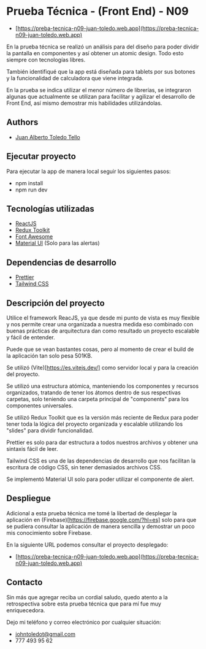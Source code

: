 
# Prueba Técnica - (Front End) - N09

- [https://preba-tecnica-n09-juan-toledo.web.app](https://preba-tecnica-n09-juan-toledo.web.app)

En la prueba técnica se realizó un análisis para del diseño para poder dividir la pantalla en componentes y así obtener un atomic design. Todo esto siempre con tecnologías libres.

También identifiqué que la app está diseñada para tablets por sus botones y la funcionalidad de calculadora que viene integrada.

En la prueba se indica utilizar el menor número de librerías, se integraron algunas que actualmente se utilizan para facilitar y agilizar el desarrollo de Front End, así mismo demostrar mis habilidades utilizándolas.


## Authors

- [Juan Alberto Toledo Tello](https://github.com/JuanToledo23)


## Ejecutar proyecto

Para ejecutar la app de manera local seguir los siguientes pasos:

- npm install
- npm run dev

## Tecnologías utilizadas

- [ReactJS](https://react.dev/)
- [Redux Toolkit](https://redux-toolkit.js.org/)
- [Font Awesome](https://fontawesome.com/)
- [Material UI](https://mui.com/) (Solo para las alertas)

## Dependencias de desarrollo

- [Prettier](https://prettier.io/)
- [Tailwind CSS](https://tailwindcss.com/)


## Descripción del proyecto

Utilice el framework ReacJS, ya que desde mi punto de vista es muy flexible y nos permite crear una organizada a nuestra medida eso combinado con buenas prácticas de arquitectura dan como resultado un proyecto escalable y fácil de entender.

Puede que se vean bastantes cosas, pero al momento de crear el build de la aplicación tan solo pesa 501KB.

Se utilizó (Vite)[https://es.vitejs.dev/] como servidor local y para la creación del proyecto.

Se utilizó una estructura atómica, manteniendo los componentes y recursos organizados, tratando de tener los átomos dentro de sus respectivas carpetas, solo teniendo una carpeta principal de "components" para los componentes universales.

Se utilizó Redux Toolkit que es la versión más reciente de Redux para poder tener toda la lógica del proyecto organizada y escalable utilizando los "slides" para dividir funcionalidad.

Prettier es solo para dar estructura a todos nuestros archivos y obtener una sintaxis fácil de leer.

Tailwind CSS es una de las dependencias de desarrollo que nos facilitan la escritura de código CSS, sin tener demasiados archivos CSS.

Se implementó Material UI solo para poder utilizar el componente de alert.

## Despliegue

Adicional a esta prueba técnica me tomé la libertad de desplegar la aplicación en (Firebase)[https://firebase.google.com/?hl=es] solo para que se pudiera consultar la aplicación de manera sencilla y demostrar un poco mis conocimiento sobre Firebase.

En la siguiente URL podemos consultar el proyecto desplegado:

- [https://preba-tecnica-n09-juan-toledo.web.app](https://preba-tecnica-n09-juan-toledo.web.app)


## Contacto

Sin más que agregar reciba un cordial saludo, quedo atento a la retrospectiva sobre esta prueba técnica que para mí fue muy enriquecedora.

Dejo mi teléfono y correo electrónico por cualquier situación:

- johntoledot@gmail.com
- 777 493 95 62